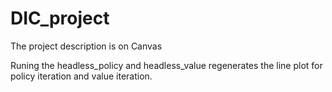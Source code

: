 # DIC_project

The project description is on Canvas

Runing the headless_policy and headless_value regenerates the line plot for policy iteration and value iteration.
